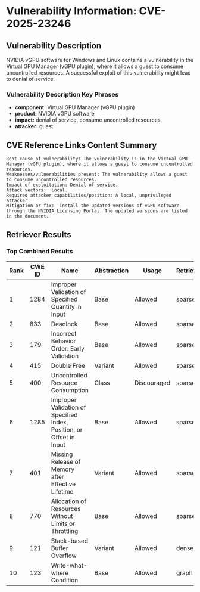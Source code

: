 # Vulnerability Information: CVE-2025-23246

## Vulnerability Description
NVIDIA vGPU software for Windows and Linux contains a vulnerability in the Virtual GPU Manager (vGPU plugin), where it allows a guest to consume uncontrolled resources. A successful exploit of this vulnerability might lead to denial of service.

### Vulnerability Description Key Phrases
- **component:** Virtual GPU Manager (vGPU plugin)
- **product:** NVIDIA vGPU software
- **impact:** denial of service, consume uncontrolled resources
- **attacker:** guest

## CVE Reference Links Content Summary
```
Root cause of vulnerability: The vulnerability is in the Virtual GPU Manager (vGPU plugin), where it allows a guest to consume uncontrolled resources.
Weaknesses/vulnerabilities present: The vulnerability allows a guest to consume uncontrolled resources.
Impact of exploitation: Denial of service.
Attack vectors:  Local.
Required attacker capabilities/position: A local, unprivileged attacker.
Mitigation or fix:  Install the updated versions of vGPU software through the NVIDIA Licensing Portal. The updated versions are listed in the document.
```

## Retriever Results

### Top Combined Results

| Rank | CWE ID | Name | Abstraction | Usage  | Retrievers | Individual Scores |
|------|--------|------|-------------|-------|------------|-------------------|
| 1 | 1284 | Improper Validation of Specified Quantity in Input | Base | Allowed | sparse | 0.098 |
| 2 | 833 | Deadlock | Base | Allowed | sparse | 0.097 |
| 3 | 179 | Incorrect Behavior Order: Early Validation | Base | Allowed | sparse | 0.091 |
| 4 | 415 | Double Free | Variant | Allowed | sparse | 0.082 |
| 5 | 400 | Uncontrolled Resource Consumption | Class | Discouraged | sparse | 0.080 |
| 6 | 1285 | Improper Validation of Specified Index, Position, or Offset in Input | Base | Allowed | sparse | 0.078 |
| 7 | 401 | Missing Release of Memory after Effective Lifetime | Variant | Allowed | sparse | 0.076 |
| 8 | 770 | Allocation of Resources Without Limits or Throttling | Base | Allowed | sparse | 0.075 |
| 9 | 121 | Stack-based Buffer Overflow | Variant | Allowed | dense | 0.453 |
| 10 | 123 | Write-what-where Condition | Base | Allowed | graph | 0.003 |

